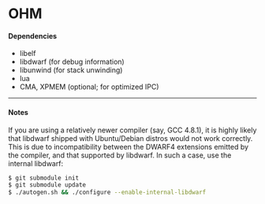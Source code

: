 # OHM


#### Dependencies

  * libelf
  * libdwarf   (for debug information)
  * libunwind  (for stack unwinding)
  * lua
  * CMA, XPMEM (optional; for optimized IPC)

---

#### Notes

If you are using a relatively newer compiler (say, GCC 4.8.1), it
is highly likely that libdwarf shipped with Ubuntu/Debian distros
would not work correctly. This is due to incompatibility between
the DWARF4 extensions emitted by the compiler, and that supported
by libdwarf. In such a case, use the internal libdwarf:

```bash
$ git submodule init
$ git submodule update
$ ./autogen.sh && ./configure --enable-internal-libdwarf
```

